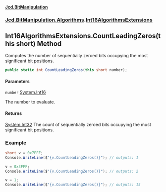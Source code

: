 #### [Jcd.BitManipulation](index 'index')
### [Jcd.BitManipulation.Algorithms](Jcd.BitManipulation.Algorithms 'Jcd.BitManipulation.Algorithms').[Int16AlgorithmsExtensions](Jcd.BitManipulation.Algorithms.Int16AlgorithmsExtensions 'Jcd.BitManipulation.Algorithms.Int16AlgorithmsExtensions')

## Int16AlgorithmsExtensions.CountLeadingZeros(this short) Method

Computes the number of sequentially zeroed bits occupying the
most significant bit positions.

```csharp
public static int CountLeadingZeros(this short number);
```
#### Parameters

<a name='Jcd.BitManipulation.Algorithms.Int16AlgorithmsExtensions.CountLeadingZeros(thisshort).number'></a>

`number` [System.Int16](https://docs.microsoft.com/en-us/dotnet/api/System.Int16 'System.Int16')

The number to evaluate.

#### Returns
[System.Int32](https://docs.microsoft.com/en-us/dotnet/api/System.Int32 'System.Int32')
The count of sequentially zeroed bits occupying the most significant bit positions.

### Example

```csharp
short v = 0x7FFF;
Console.WriteLine($"{v.CountLeadingZeros()}"); // outputs: 1

v = 0x3FFF;
Console.WriteLine($"{v.CountLeadingZeros()}"); // outputs: 2

v = 1;
Console.WriteLine($"{v.CountLeadingZeros()}"); // outputs: 15
```